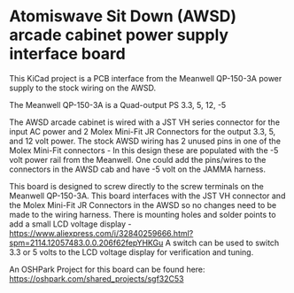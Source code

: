 Atomiswave Sit Down (AWSD) arcade cabinet power supply interface board
==============

This KiCad project is a PCB interface from the Meanwell QP-150-3A power supply to the stock wiring on the AWSD.

The Meanwell QP-150-3A is a Quad-output PS
3.3, 5, 12, -5

The AWSD arcade cabinet is wired with a JST VH series connector for the input AC power and 2 Molex Mini-Fit JR Connectors for the output 3.3, 5, and 12 volt power. 
The stock AWSD wiring has 2 unused pins in one of the Molex Mini-Fit connectors - In this design these are populated with the -5 volt power rail from the Meanwell. 
One could add the pins/wires to the connectors in the AWSD cab and have -5 volt on the JAMMA harness.

This board is designed to screw directly to the screw terminals on the Meanwell QP-150-3A. This board interfaces with the JST VH connector and the Molex Mini-Fit JR Connectors in the AWSD so no changes need to be made to the wiring harness.
There is mounting holes and solder points to add a small LCD voltage display - https://www.aliexpress.com/i/32840259666.html?spm=2114.12057483.0.0.206f62fepYHKGu
A switch can be used to switch 3.3 or 5 volts to the LCD voltage display for verification and tuning.

An OSHPark Project for this board can be found here:
https://oshpark.com/shared_projects/sgf32C53
